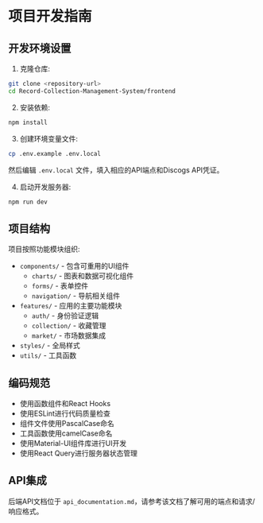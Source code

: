 # 项目开发指南

## 开发环境设置

1. 克隆仓库:
```bash
git clone <repository-url>
cd Record-Collection-Management-System/frontend
```

2. 安装依赖:
```bash
npm install
```

3. 创建环境变量文件:
```bash
cp .env.example .env.local
```
然后编辑 `.env.local` 文件，填入相应的API端点和Discogs API凭证。

4. 启动开发服务器:
```bash
npm run dev
```

## 项目结构

项目按照功能模块组织:

- `components/` - 包含可重用的UI组件
  - `charts/` - 图表和数据可视化组件
  - `forms/` - 表单控件
  - `navigation/` - 导航相关组件
- `features/` - 应用的主要功能模块
  - `auth/` - 身份验证逻辑
  - `collection/` - 收藏管理
  - `market/` - 市场数据集成
- `styles/` - 全局样式
- `utils/` - 工具函数

## 编码规范

- 使用函数组件和React Hooks
- 使用ESLint进行代码质量检查
- 组件文件使用PascalCase命名
- 工具函数使用camelCase命名
- 使用Material-UI组件库进行UI开发
- 使用React Query进行服务器状态管理

## API集成

后端API文档位于 `api_documentation.md`，请参考该文档了解可用的端点和请求/响应格式。
